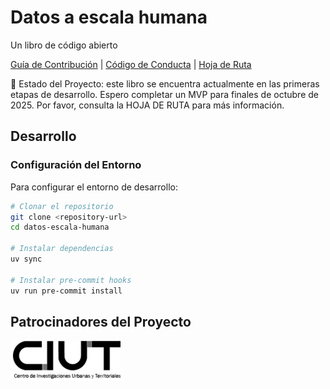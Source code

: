 # Datos a escala humana

Un libro de código abierto

[Guía de Contribución](/project/CONTRIBUTING.md) |
[Código de Conducta](/project/CODE_OF_CONDUCT.md) |
[Hoja de Ruta](/project/ROADMAP.md)

🚧 Estado del Proyecto: este libro se encuentra actualmente en las primeras
etapas de desarrollo. Espero completar un MVP para finales de octubre de
2025. Por favor, consulta la HOJA DE RUTA para más información.

## Desarrollo

### Configuración del Entorno

Para configurar el entorno de desarrollo:

```bash
# Clonar el repositorio
git clone <repository-url>
cd datos-escala-humana

# Instalar dependencias
uv sync

# Instalar pre-commit hooks
uv run pre-commit install
```

## Patrocinadores del Proyecto

[![Logo CIUT](public/ciut-logo.png)](https://ciut.fau.unlp.edu.ar/)
